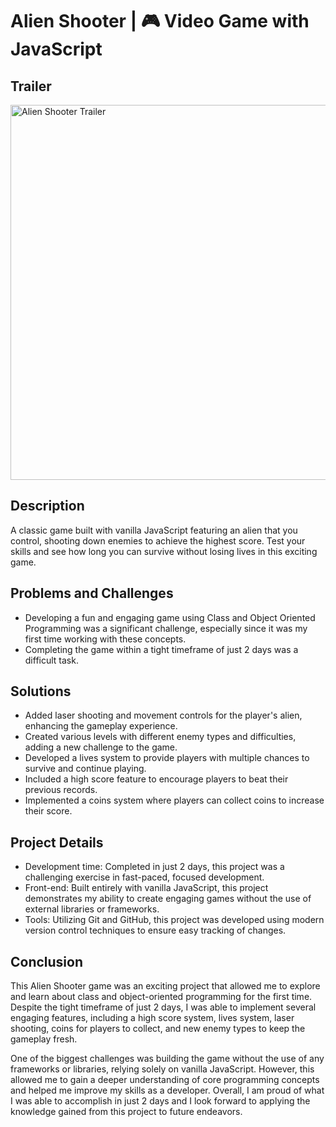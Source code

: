 # Alien Shooter | 🎮 Video Game with JavaScript

## Trailer

<img src="images/trailer/alien-shooter-trailer.gif" alt="Alien Shooter Trailer" width="600px">

## Description

A classic game built with vanilla JavaScript featuring an alien that you control, shooting down enemies to achieve the highest score. Test your skills and see how long you can survive without losing lives in this exciting game.

## Problems and Challenges

- Developing a fun and engaging game using Class and Object Oriented Programming was a significant challenge, especially since it was my first time working with these concepts.
- Completing the game within a tight timeframe of just 2 days was a difficult task. 

## Solutions

- Added laser shooting and movement controls for the player's alien, enhancing the gameplay experience.
- Created various levels with different enemy types and difficulties, adding a new challenge to the game.
- Developed a lives system to provide players with multiple chances to survive and continue playing.
- Included a high score feature to encourage players to beat their previous records.
- Implemented a coins system where players can collect coins to increase their score.

## Project Details

- Development time: Completed in just 2 days, this project was a challenging exercise in fast-paced, focused development.
- Front-end: Built entirely with vanilla JavaScript, this project demonstrates my ability to create engaging games without the use of external libraries or frameworks.
- Tools: Utilizing Git and GitHub, this project was developed using modern version control techniques to ensure easy tracking of changes.

## Conclusion

This Alien Shooter game was an exciting project that allowed me to explore and learn about class and object-oriented programming for the first time. Despite the tight timeframe of just 2 days, I was able to implement several engaging features, including a high score system, lives system, laser shooting, coins for players to collect, and new enemy types to keep the gameplay fresh.

One of the biggest challenges was building the game without the use of any frameworks or libraries, relying solely on vanilla JavaScript. However, this allowed me to gain a deeper understanding of core programming concepts and helped me improve my skills as a developer. Overall, I am proud of what I was able to accomplish in just 2 days and I look forward to applying the knowledge gained from this project to future endeavors.